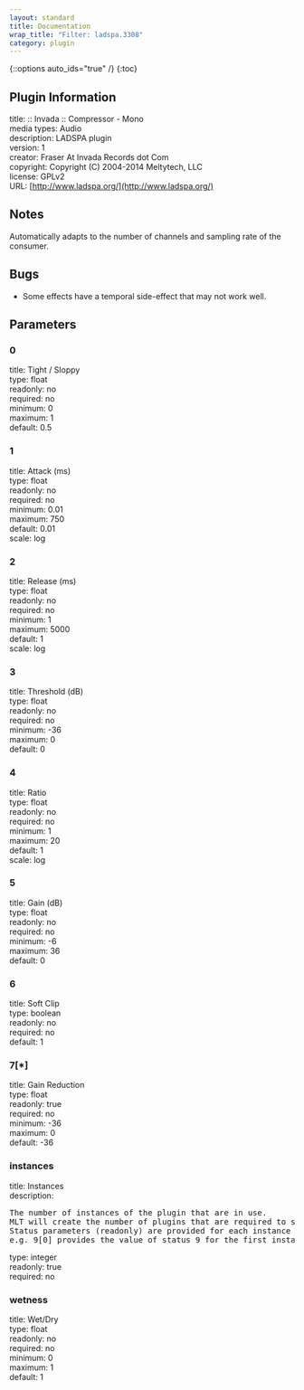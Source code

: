 ```yaml
---
layout: standard
title: Documentation
wrap_title: "Filter: ladspa.3308"
category: plugin
---
```

{::options auto_ids="true" /}
{:toc}

## Plugin Information

title: :: Invada :: Compressor - Mono  
media types:
Audio  
description: LADSPA plugin  
version: 1  
creator: Fraser At Invada Records dot Com  
copyright: Copyright (C) 2004-2014 Meltytech, LLC  
license: GPLv2  
URL: [http://www.ladspa.org/](http://www.ladspa.org/)  

## Notes

Automatically adapts to the number of channels and sampling rate of the consumer.
## Bugs

* Some effects have a temporal side-effect that may not work well.

## Parameters

### 0

title: Tight / Sloppy    
type: float  
readonly: no  
required: no  
minimum: 0  
maximum: 1  
default: 0.5  

### 1

title: Attack (ms)    
type: float  
readonly: no  
required: no  
minimum: 0.01  
maximum: 750  
default: 0.01  
scale: log  

### 2

title: Release (ms)    
type: float  
readonly: no  
required: no  
minimum: 1  
maximum: 5000  
default: 1  
scale: log  

### 3

title: Threshold (dB)    
type: float  
readonly: no  
required: no  
minimum: -36  
maximum: 0  
default: 0  

### 4

title: Ratio    
type: float  
readonly: no  
required: no  
minimum: 1  
maximum: 20  
default: 1  
scale: log  

### 5

title: Gain (dB)    
type: float  
readonly: no  
required: no  
minimum: -6  
maximum: 36  
default: 0  

### 6

title: Soft Clip    
type: boolean  
readonly: no  
required: no  
default: 1  

### 7[*]

title: Gain Reduction    
type: float  
readonly: true  
required: no  
minimum: -36  
maximum: 0  
default: -36  

### instances

title: Instances    
description:
<pre>
The number of instances of the plugin that are in use.
MLT will create the number of plugins that are required to support the number of audio channels.
Status parameters (readonly) are provided for each instance and are accessed by specifying the instance number after the identifier (starting at zero).
e.g. 9[0] provides the value of status 9 for the first instance.
</pre>
type: integer  
readonly: true  
required: no  

### wetness

title: Wet/Dry    
type: float  
readonly: no  
required: no  
minimum: 0  
maximum: 1  
default: 1  

